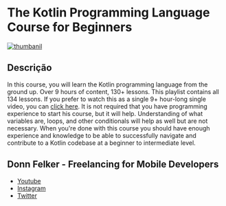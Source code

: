 # The Kotlin Programming Language Course for Beginners

[![thumbanil](https://img.youtube.com/vi/887MNv283dc/maxresdefault.jpg)](https://www.youtube.com/playlist?list=PLVUm4IewkTXqwzuRXZisWg7shMTiQhUtz)

## Descrição

In this course, you will learn the Kotlin programming language from the ground up. Over 9 hours of content, 130+ lessons.
This playlist contains all 134 lessons. If you prefer to watch this as a single 9+ hour-long single video, you can [click here](https://www.youtube.com/watch?v=wuiT4T_LJQo).
It is not required that you have programming experience to start his course, but it will help. Understanding of what variables are, loops, and other conditionals will help as well but are not necessary.
When you're done with this course you should have enough experience and knowledge to be able to successfully navigate and contribute to a Kotlin codebase at a beginner to intermediate level.

## Donn Felker - Freelancing for Mobile Developers

* [Youtube](https://www.youtube.com/channel/UCX-K1HK8ejnnQF_GWcMHveg)
* [Instagram](https://www.instagram.com/donnfelker/)
* [Twitter](https://twitter.com/donnfelker)
